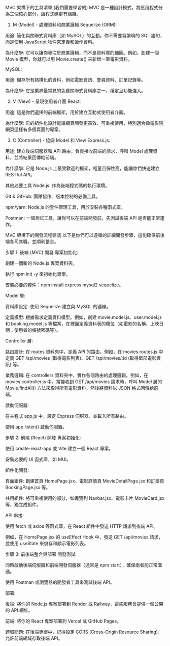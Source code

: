 MVC 架構下的工具清單 (我們需要學習的)
MVC 是一種設計模式，將應用程式分為三個核心部分，讓程式碼更有組織。

1. M (Model) - 處理資料和商業邏輯
Sequelize (ORM):

用途: 簡化與關聯式資料庫（如 MySQL）的互動。你不需要寫繁瑣的 SQL 語句，而是使用 JavaScript 物件來定義和操作資料。

為什麼學: 它可以讓你專注於商業邏輯，而不是資料庫的細節。例如，創建一個 Movie 模型，你就可以用 Movie.create() 來新增一筆電影資料。

MySQL:

用途: 儲存所有結構化的資料，例如電影資訊、會員資料、訂單記錄等。

為什麼學: 它是業界最常見的免費關聯式資料庫之一，穩定且功能強大。

2. V (View) - 呈現使用者介面
React:

用途: 這是你們選擇的前端框架，用於建立互動式使用者介面。

為什麼學: 它的組件化設計能讓網頁開發更高效、可重複使用，特別適合像電影院網頁這樣有多個頁面的專案。

3. C (Controller) - 協調 Model 和 View
Express.js:

用途: 建立後端伺服器和 API 路由，負責接收前端的請求，呼叫 Model 處理資料，並將結果回傳給前端。

為什麼學: 它是 Node.js 上最受歡迎的框架，輕量且彈性高，能讓你們快速建立 RESTful API。

其他必要工具
Node.js: 作為後端程式碼的執行環境。

Git & GitHub: 團隊協作、版本控制的必備工具。

npm/yarn: Node.js 的套件管理工具，用於安裝各種函式庫。

Postman: 一個測試工具，讓你可以在前端開發前，先測試後端 API 是否能正常運作。

MVC 架構下的開發流程建議
以下是你們可以遵循的詳細開發步驟，這能確保前後端各司其職，並順利整合。

步驟 1: 後端 (MVC) 開發
專案初始化:

創建一個新的 Node.js 專案資料夾。

執行 npm init -y 來初始化專案。

安裝必要的套件：npm install express mysql2 sequelize。

Model 層:

資料庫設定: 使用 Sequelize 建立與 MySQL 的連線。

定義模型: 根據需求定義資料模型。例如，創建 movie.model.js、user.model.js 和 booking.model.js 等檔案，在裡面定義資料表的欄位（如電影的名稱、上映日期；使用者的帳號密碼等）。

Controller 層:

路由設計: 在 routes 資料夾中，定義 API 的路由。例如，在 movies.routes.js 中定義 GET /api/movies (取得電影列表)、GET /api/movies/:id (取得單部電影資訊) 等。

業務邏輯: 在 controllers 資料夾中，實作各個路由的處理邏輯。例如，在 movies.controller.js 中，當接收到 GET /api/movies 請求時，呼叫 Model 層的 Movie.findAll() 方法來取得所有電影資料，然後將資料以 JSON 格式回傳給前端。

啟動伺服器:

在主程式 app.js 中，設定 Express 伺服器，並載入所有路由。

使用 app.listen() 啟動伺服器。

步驟 2: 前端 (React) 開發
專案初始化:

使用 create-react-app 或 Vite 建立一個 React 專案。

安裝必要的 UI 函式庫，如 MUI。

組件化開發:

頁面組件: 創建首頁 HomePage.jsx、電影詳情頁 MovieDetailPage.jsx 和訂票頁 BookingPage.jsx 等。

共用組件: 將可重複使用的部分，如導覽列 Navbar.jsx、電影卡片 MovieCard.jsx 等，獨立成組件。

API 串接:

使用 fetch 或 axios 等函式庫，在 React 組件中發送 HTTP 請求到後端 API。

例如，在 HomePage.jsx 的 useEffect Hook 中，發送 GET /api/movies 請求，並使用 useState 來儲存和顯示電影列表。

步驟 3: 前後端整合與部署
開發測試:

同時啟動後端伺服器和前端開發伺服器（通常是 npm start），確保兩者能正常溝通。

使用 Postman 或瀏覽器的開發者工具來測試後端 API。

部署:

後端: 將你的 Node.js 專案部署到 Render 或 Railway，這些服務會提供一個公開的 API 網址。

前端: 將你的 React 專案部署到 Vercel 或 GitHub Pages。

跨域問題: 在後端專案中，記得設定 CORS (Cross-Origin Resource Sharing)，允許前端網域存取後端 API。